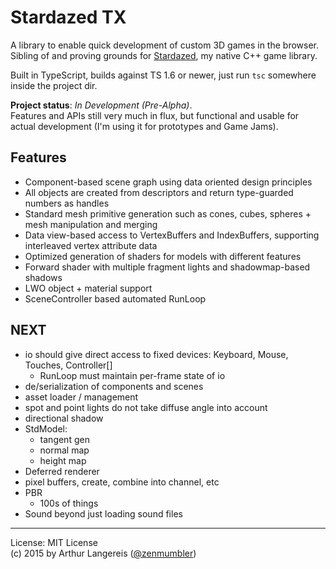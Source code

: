 # Stardazed TX

A library to enable quick development of custom 3D games in the browser.<br>
Sibling of and proving grounds for [Stardazed](https://github.com/zenmumbler/stardazed), my native C++ game library.

Built in TypeScript, builds against TS 1.6 or newer, just run `tsc` somewhere inside the project dir.

**Project status**: *In Development (Pre-Alpha)*.<br>
Features and APIs still very much in flux, but functional and usable for actual development
(I'm using it for prototypes and Game Jams).


Features
--------

- Component-based scene graph using data oriented design principles
- All objects are created from descriptors and return type-guarded numbers as handles
- Standard mesh primitive generation such as cones, cubes, spheres + mesh manipulation and merging
- Data view-based access to VertexBuffers and IndexBuffers, supporting interleaved vertex attribute data
- Optimized generation of shaders for models with different features
- Forward shader with multiple fragment lights and shadowmap-based shadows
- LWO object + material support
- SceneController based automated RunLoop

NEXT
----

- io should give direct access to fixed devices: Keyboard, Mouse, Touches, Controller[]
	- RunLoop must maintain per-frame state of io
- de/serialization of components and scenes
- asset loader / management
- spot and point lights do not take diffuse angle into account
- directional shadow
- StdModel:
	- tangent gen
	- normal map
	- height map
- Deferred renderer
- pixel buffers, create, combine into channel, etc
- PBR
	- 100s of things
- Sound beyond just loading sound files

---

License: MIT License<br>
(c) 2015 by Arthur Langereis ([@zenmumbler](https://twitter.com/zenmumbler))
